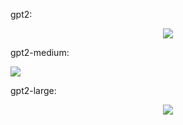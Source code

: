 gpt2:

<div style='text-align:center'>
<img src='Pasted image 20251005205111.png'>
</div>

gpt2-medium:

<div styel='text-align:center'>
<img src='Pasted image 20251005205341.png'>
</div>

gpt2-large:

<div style='text-align:center'>
<img src='Pasted image 20251005205645.png'>
</div>

